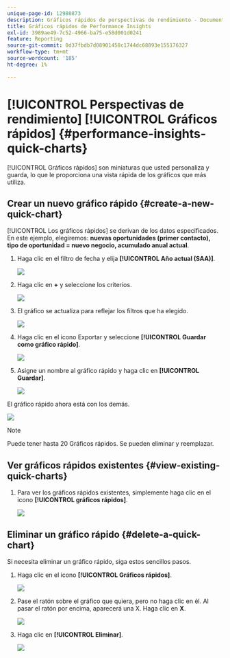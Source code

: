 ```yaml
---
unique-page-id: 12980873
description: Gráficos rápidos de perspectivas de rendimiento - Documentos de Marketo - Documentación del producto
title: Gráficos rápidos de Performance Insights
exl-id: 3989ae49-7c52-4966-ba75-e58d001d0241
feature: Reporting
source-git-commit: 0d37fbdb7d08901458c1744dc68893e155176327
workflow-type: tm+mt
source-wordcount: '185'
ht-degree: 1%

---
```


# [!UICONTROL Perspectivas de rendimiento] [!UICONTROL Gráficos rápidos] {#performance-insights-quick-charts}

[!UICONTROL Gráficos rápidos] son miniaturas que usted personaliza y guarda, lo que le proporciona una vista rápida de los gráficos que más utiliza.

## Crear un nuevo gráfico rápido {#create-a-new-quick-chart}

[!UICONTROL Los gráficos rápidos] se derivan de los datos especificados. En este ejemplo, elegiremos: **nuevas oportunidades (primer contacto), tipo de oportunidad = nuevo negocio, acumulado anual actual**.

1. Haga clic en el filtro de fecha y elija **[!UICONTROL Año actual (SAA)]**.

   ![](assets/1-2.png)

1. Haga clic en **+** y seleccione los criterios.

   ![](assets/2-2.png)

1. El gráfico se actualiza para reflejar los filtros que ha elegido.

   ![](assets/3-3.png)

1. Haga clic en el icono Exportar y seleccione **[!UICONTROL Guardar como gráfico rápido]**.

   ![](assets/4-2.png)

1. Asigne un nombre al gráfico rápido y haga clic en **[!UICONTROL Guardar]**.

   ![](assets/5-3.png)

El gráfico rápido ahora está con los demás.

![](assets/6-3.png)

>[!NOTE]
>
>Puede tener hasta 20 Gráficos rápidos. Se pueden eliminar y reemplazar.

## Ver gráficos rápidos existentes {#view-existing-quick-charts}

1. Para ver los gráficos rápidos existentes, simplemente haga clic en el icono **[!UICONTROL gráficos rápidos]**.

   ![](assets/7-1.png)

## Eliminar un gráfico rápido {#delete-a-quick-chart}

Si necesita eliminar un gráfico rápido, siga estos sencillos pasos.

1. Haga clic en el icono **[!UICONTROL Gráficos rápidos]**.

   ![](assets/8-1.png)

1. Pase el ratón sobre el gráfico que quiera, pero no haga clic en él. Al pasar el ratón por encima, aparecerá una X. Haga clic en **X**.

   ![](assets/9-2.png)

1. Haga clic en **[!UICONTROL Eliminar]**.

   ![](assets/10-1.png)
